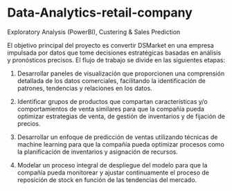 # Data-Analytics-retail-company
Exploratory Analysis (PowerBI), Custering &amp; Sales Prediction

El objetivo principal del proyecto es convertir DSMarket en una empresa impulsada por datos que tome decisiones estratégicas basadas en análisis y pronósticos precisos. 
El flujo de trabajo se divide en las siguientes etapas:

1.	Desarrollar paneles de visualización que proporcionen una comprensión detallada de los datos comerciales, facilitando la identificación de patrones, tendencias y relaciones en los datos.

2.	Identificar grupos de productos que compartan características y/o comportamientos de venta similares para que la compañía pueda optimizar estrategias de venta, de gestión de inventarios y de fijación de precios.

3.	Desarrollar un enfoque de predicción de ventas utilizando técnicas de machine learning para que la compañía pueda optimizar procesos como la planificación de inventarios y asignación de recursos.

4.	Modelar un proceso integral de despliegue del modelo para que la compañía pueda monitorear y ajustar continuamente el proceso de reposición de stock en función de las tendencias del mercado.

